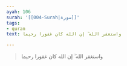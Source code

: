 ```yaml
---
ayah: 106
surah: '[[004-Surah|سورة]]'
tags:
- quran
text: واستغفر الله ۖ إن الله كان غفورا رحيما

---
```

> واستغفر الله ۖ إن الله كان غفورا رحيما
